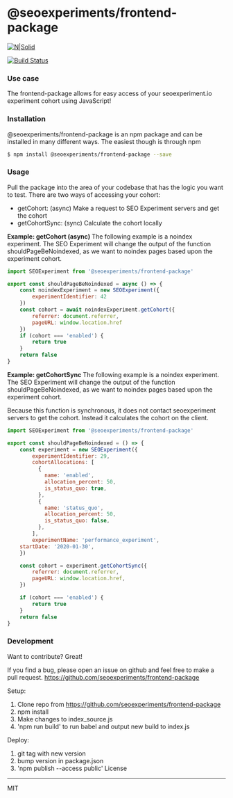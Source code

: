 # @seoexperiments/frontend-package

[![N|Solid](https://i.imgur.com/X77GEfb.png)](https://seoexperiments.io)

[![Build Status](https://travis-ci.org/joemccann/dillinger.svg?branch=master)](https://seoexperiments.io)

### Use case
The frontend-package allows for easy access of your seoexperiment.io experiment cohort using JavaScript!

### Installation
@seoexperiments/frontend-package is an npm package and can be installed in many different ways. The easiest though is through npm 

```sh
$ npm install @seoexperiments/frontend-package --save
```

### Usage
Pull the package into the area of your codebase that has the logic you want to test. There are two ways of accessing your cohort:
- getCohort: (async) Make a request to SEO Experiment servers and get the cohort
- getCohortSync: (sync) Calculate the cohort locally

**Example: getCohort (async)**
The following example is a noindex experiment. The SEO Experiment will change the output of the function shouldPageBeNoindexed, as we want to noindex pages based upon the experiment cohort.
```js
import SEOExperiment from '@seoexperiments/frontend-package'

export const shouldPageBeNoindexed = async () => {
    const noindexExperiment = new SEOExperiment({
        experimentIdentifier: 42
    })
    const cohort = await noindexExperiment.getCohort({
        referrer: document.referrer,
        pageURL: window.location.href
    })
    if (cohort === 'enabled') {
        return true
    }
    return false
}
```
**Example: getCohortSync**
The following example is a noindex experiment. The SEO Experiment will change the output of the function shouldPageBeNoindexed, as we want to noindex pages based upon the experiment cohort.

Because this function is synchronous, it does not contact seoexperiment servers to get the cohort. Instead it calculates the cohort on the client.
```js
import SEOExperiment from '@seoexperiments/frontend-package'

export const shouldPageBeNoindexed = () => {
    const experiment = new SEOExperiment({
        experimentIdentifier: 29,
        cohortAllocations: [
          {
            name: 'enabled',
            allocation_percent: 50,
            is_status_quo: true,
          },
          {
            name: 'status_quo',
            allocation_percent: 50,
            is_status_quo: false,
          },
        ],
        experimentName: 'performance_experiment',
	startDate: '2020-01-30',
    })

    const cohort = experiment.getCohortSync({
        referrer: document.referrer,
        pageURL: window.location.href,
    })

    if (cohort === 'enabled') {
        return true
    }
    return false
}
```

### Development

Want to contribute? Great!

If you find a bug, please open an issue on github and feel free to make a pull request.
https://github.com/seoexperiments/frontend-package

Setup:
  1. Clone repo from https://github.com/seoexperiments/frontend-package
  2. npm install
  3. Make changes to index_source.js
  4. 'npm run build' to run babel and output new build to index.js

Deploy:
  1. git tag with new version
  2. bump version in package.json
  3. 'npm publish --access public'
License
----

MIT
